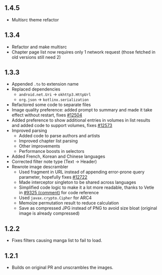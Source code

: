 ## 1.4.5

- Multisrc theme refactor

## 1.3.4

- Refactor and make multisrc
- Chapter page list now requires only 1 network request (those fetched in old versions still need 2)

## 1.3.3

- Appended `.to` to extension name
- Replaced dependencies
  - `android.net.Uri` → `okhttp3.HttpUrl`
  - `org.json` → `kotlinx.serialization`
- Refactored some code to separate files
- Image quality preference: added prompt to summary and made it take effect without restart, fixes [#12504](https://github.com/tachiyomiorg/tachiyomi-extensions/issues/12504)
- Added preference to show additional entries in volumes in list results and added code to support volumes, fixes [#12573](https://github.com/tachiyomiorg/tachiyomi-extensions/issues/12573)
- Improved parsing
  - Added code to parse authors and artists
  - Improved chapter list parsing
  - Other improvements
  - Performance boosts in selectors
- Added French, Korean and Chinese languages
- Corrected filter note type (Text → Header)
- Rewrote image descrambler
  - Used fragment in URL instead of appending error-prone query parameter, hopefully fixes [#12722](https://github.com/tachiyomiorg/tachiyomi-extensions/issues/12722)
  - Made interceptor singleton to be shared across languages
  - Simplified code logic to make it a lot more readable, thanks to Vetle in [#9325 (comment)](https://github.com/tachiyomiorg/tachiyomi-extensions/pull/9325#issuecomment-1100950110) for code reference
  - Used `javax.crypto.Cipher` for ARC4
  - Memoize permutation result to reduce calculation
  - Save as compressed JPG instead of PNG to avoid size bloat (original image is already compressed)

## 1.2.2

- Fixes filters causing manga list to fail to load.

## 1.2.1

- Builds on original PR and unscrambles the images.
